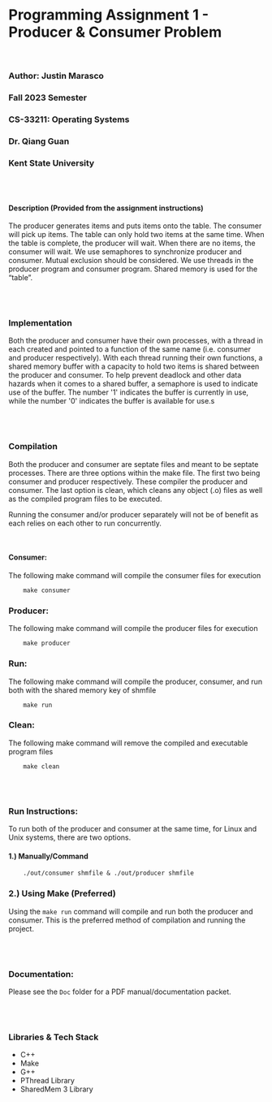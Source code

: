 # Programming Assignment 1 - Producer & Consumer Problem

<br>

### Author: Justin Marasco
### Fall 2023 Semester
### CS-33211: Operating Systems
### Dr. Qiang Guan
### Kent State University

<br><br>

#### Description (Provided from the assignment instructions)
The producer generates items and puts items onto the table. The consumer will pick up items. The table can only hold two items at the same time. When the table is complete, the producer will wait. When there are no items, the consumer will wait. We use semaphores to synchronize producer and consumer.  Mutual exclusion should be considered. We use threads in the producer program and consumer program. Shared memory is used for the “table”.


<br><br>


### Implementation

Both the producer and consumer have their own processes, with a thread in each created and pointed to a function of the same name (i.e. consumer and producer respectively). With each thread running their own functions, a shared memory buffer with a capacity to hold two items is shared between the producer and consumer. To help prevent deadlock and other data hazards when it comes to a shared buffer, a semaphore is used to indicate use of the buffer. The number '1' indicates the buffer is currently in use, while the number '0' indicates the buffer is available for use.s


<br><br>

### Compilation
Both the producer and consumer are septate files and meant to be septate processes. There are three options within the make file. The first two being consumer and producer respectively. These compiler the producer and consumer. The last option is clean, which cleans any object (.o) files as well as the compiled program files to be executed. 

Running the consumer and/or producer separately will not be of benefit as each relies on each other to run concurrently.

<br>

#### Consumer:
The following make command will compile the consumer files for execution
```
    make consumer
```

### Producer:
The following make command will compile the producer files for execution
```
    make producer
```

### Run:
The following make command will compile the producer, consumer, and run both with the shared memory key of shmfile
```
    make run
```


### Clean:
The following make command will remove the compiled and executable program files
```
    make clean
```

<br><br>

### Run Instructions:
To run both of the producer and consumer at the same time, for Linux and Unix systems, there are two options. 


#### 1.) Manually/Command
```
    ./out/consumer shmfile & ./out/producer shmfile
```

### 2.) Using Make (Preferred)
Using the ```make run``` command will compile and run both the producer and consumer.
This is the preferred method of compilation and running the project.

<br><br>

### Documentation:
Please see the ```Doc``` folder for a PDF manual/documentation packet.



<br><br>

### Libraries & Tech Stack
* C++
* Make
* G++
* PThread Library
* SharedMem 3 Library
